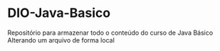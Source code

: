 # DIO-Java-Basico
Repositório para armazenar todo o conteúdo do curso de Java Básico
Alterando um arquivo de forma local